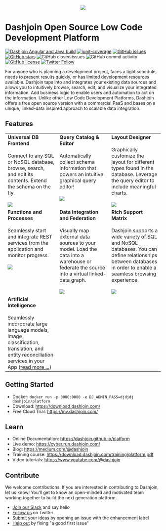 <p align="center">
<a href="https://dashjoin.com"><img src="https://dashjoin.com/img/fav.png" /></a>
</p>

# Dashjoin Open Source Low Code Development Platform

[![Dashjoin Angular and Java build](https://github.com/dashjoin/platform/workflows/Dashjoin%20CI%20build/badge.svg)](https://github.com/dashjoin/platform/actions)
[![junit-coverage](https://img.shields.io/badge/junit_coverage-84%25-brightgreen)](https://github.com/dashjoin/platform/tree/master/dashjoin-core/src/test/java/org/dashjoin/service)
[![GitHub issues](https://img.shields.io/github/issues/dashjoin/platform)](https://github.com/dashjoin/platform/issues)
[![GitHub stars](https://img.shields.io/github/stars/dashjoin/platform)](https://github.com/dashjoin/platform/stargazers)
![GitHub closed issues](https://img.shields.io/github/issues-closed/dashjoin/platform)
![GitHub commit activity](https://img.shields.io/github/commit-activity/m/dashjoin/platform)
[![GitHub license](https://img.shields.io/github/license/dashjoin/platform)](https://github.com/dashjoin/platform)
[![Twitter Follow](https://img.shields.io/twitter/follow/dashjoin?style=social)](https://twitter.com/dashjoin)

For anyone who is planning a development project, faces a tight schedule, needs to present results quickly, or has limited development resources available. Dashjoin taps into and integrates your existing data sources and allows you to intuitively browse, search, edit, and visualize your integrated information. Add business logic to enable users and automation to act on the information. Unlike other Low Code Development Platforms, Dashjoin offers a free open source version with a commercial PaaS and bases on a unique, linked-data inspired approach to scalable data integration.

## Features

<table>
  <tr>
    <td valign="top" width="33%">
      <b>Universal DB Frontend</b><br><br>
      Connect to any SQL or NoSQL database, browse, search, and edit its contents. Extend the schema on the fly.<br><br>
      <a href="https://www.youtube.com/watch?v=zXXtR9zSOXs"><img src="https://img.youtube.com/vi/zXXtR9zSOXs/mqdefault.jpg"></a>
    </td>
    <td valign="top" width="33%">
      <b>Query Catalog & Editor</b><br><br>
      Automatically collect schema information that powers an intuitive graphical query editor!<br><br>
      <a href="https://www.youtube.com/watch?v=yxjE8GgXtfo"><img src="https://img.youtube.com/vi/yxjE8GgXtfo/mqdefault.jpg"></a>
    </td>
    <td valign="top" width="33%">
      <b>Layout Designer</b><br><br>
      Graphically customize the layout for different types found in the database. Leverage the query editor to include meaningful charts.<br><br>
      <a href="https://www.youtube.com/watch?v=RuM-im9wd58"><img src="https://img.youtube.com/vi/RuM-im9wd58/mqdefault.jpg"></a>
    </td>
  </tr>
  <tr>
    <td valign="top" width="33%">
      <b>Functions and Processes</b><br><br>
      Seamlessly start and integrate REST services from the application and monitor progress. <br><br>
      <a href="https://www.youtube.com/watch?v=XuymQh6aMIk"><img src="https://img.youtube.com/vi/XuymQh6aMIk/mqdefault.jpg"></a>
    </td>
    <td valign="top" width="33%">
      <b>Data Integration and Federation</b><br><br>
      Visually map external data sources to your model. Load the data into a warehouse or federate the source into a virtual linked-data graph. <br><br>
      <a href="https://www.youtube.com/watch?v=ZsjyucALidY"><img src="https://img.youtube.com/vi/ZsjyucALidY/mqdefault.jpg"></a>
    </td>
    <td valign="top" width="33%">
      <b>Rich Support Matrix</b><br><br>
      Dashjoin supports a wide variety of SQL and NoSQL databases. You can define relationships between databases in order to enable a seamless browsing experience.<br><br>
      <a href="https://www.youtube.com/watch?v=_itCZjvw9D8"><img src="https://img.youtube.com/vi/_itCZjvw9D8/mqdefault.jpg"></a>
    </td>
  </tr>
  <tr>
    <td valign="top" width="33%">
      <b>Artificial Intelligence</b><br><br>
	  Seamlessly incorporate large language models, image classification, translation, and entity reconciliation services in your App (<a href="https://dashjoin.github.io/platform/4.0/ai-ml-integration/">read more ...</a>)
    </td>
  </tr>
</table>

## Getting Started

* Docker: ```docker run -p 8080:8080 -e DJ_ADMIN_PASS=djdjdj dashjoin/platform```
* Download: <https://download.dashjoin.com/>
* Free Cloud Trial: <https://my.dashjoin.com/>

## Learn

* Online Documentation: <https://dashjoin.github.io/platform>
* Live demo: <https://cyber.run.dashjoin.com/>
* Blog: <https://medium.com/@dashjoin>
* Training course: <https://download.dashjoin.com/training/platform.pdf>
* Video tutorials: https://www.youtube.com/@dashjoin

## Contribute

We welcome contributions. If you are interested in contributing to Dashjoin, let us know!
You'll get to know an open-minded and motivated team working together to build the next generation platform.

* [Join our Slack](https://join.slack.com/t/dashjoin/shared_invite/zt-1274qbzq9-mwxBq4WwSTJsITjrvYV4pA) and say hello
* [Follow us](https://twitter.com/dashjoin) on Twitter
* [Submit](https://github.com/dashjoin/platform/issues) your ideas by opening an issue with the enhancement label
* [Help out](https://github.com/dashjoin/platform/issues?q=is%3Aissue+is%3Aopen+label%3A%22good+first+issue%22) by fixing "a good first issue"
